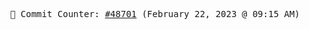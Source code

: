 <p align="center">
    <samp>
        📮 Commit Counter: <a href="https://github.com/Javascript-void0/Javascript-void0/commits/main">#48701</a> (February 22, 2023 @ 09:15 AM)
    </samp>
</p>